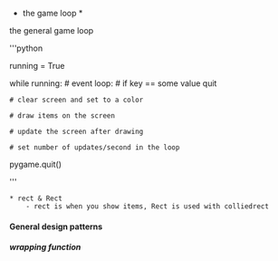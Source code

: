 * the game loop
    * 

the general game loop

'''python 

running = True

while running:
    # event loop:
        # if key == some value quit
    
    # clear screen and set to a color

    # draw items on the screen

    # update the screen after drawing
    
    # set number of updates/second in the loop

pygame.quit()
        
'''

    * rect & Rect
        - rect is when you show items, Rect is used with colliedrect



#### General design patterns

##### wrapping function





